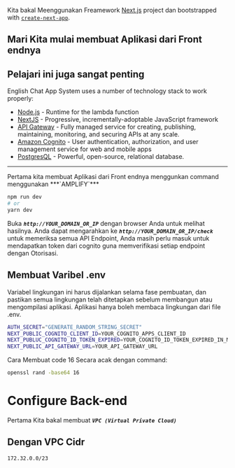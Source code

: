 Kita bakal Meenggunakan Freamework [Next.js](https://nextjs.org/) project dan bootstrapped with [`create-next-app`](https://github.com/vercel/next.js/tree/canary/packages/create-next-app).

## Mari Kita mulai membuat Aplikasi dari Front endnya
## Pelajari ini juga sangat penting

English Chat App System uses a number of technology stack to work properly:
- [Node.js](https://nodejs.org/) - Runtime for the lambda function
- [NextJS](https://nextjs.org/) - Progressive, incrementally-adoptable JavaScript framework
- [API Gateway](https://aws.amazon.com/api-gateway/) - Fully managed service for creating, publishing, maintaining, monitoring, and securing APIs at any scale.
- [Amazon Cognito](https://aws.amazon.com/pm/cognito/) - User authentication, authorization, and user management service for web and mobile apps
- [PostgresQL](https://www.postgresql.org) - Powerful, open-source, relational database.

<hr>
Pertama kita membuat Aplikasi dari Front endnya menggunkan command menggunakan ***`AMPLIFY`***

```bash
npm run dev
# or
yarn dev
```

Buka ***`http://YOUR_DOMAIN_OR_IP`*** dengan browser Anda untuk melihat hasilnya. Anda dapat mengarahkan ke ***`http://YOUR_DOMAIN_OR_IP/check`*** untuk memeriksa semua API Endpoint, Anda masih perlu masuk untuk mendapatkan token dari cognito guna memverifikasi setiap endpoint dengan Otorisasi.

## Membuat Varibel .env
Variabel lingkungan ini harus dijalankan selama fase pembuatan, dan pastikan semua lingkungan telah ditetapkan sebelum membangun atau mengompilasi aplikasi. Aplikasi hanya boleh membaca lingkungan dari file .env.

```sh
AUTH_SECRET="GENERATE_RANDOM_STRING_SECRET"
NEXT_PUBLIC_COGNITO_CLIENT_ID=YOUR_COGNITO_APPS_CLIENT_ID
NEXT_PUBLUC_COGNITO_ID_TOKEN_EXPIRED=YOUR_COGNITO_ID_TOKEN_EXPIRED_IN_MINUTES
NEXT_PUBLIC_API_GATEWAY_URL=YOUR_API_GATEWAY_URL
```

Cara Membuat code 16 Secara acak dengan command:
```sh
openssl rand -base64 16
```
# Configure Back-end
Pertama Kita bakal membuat ***`VPC (Virtual Private Cloud)`***

## Dengan VPC Cidr
```bash
172.32.0.0/23
```
